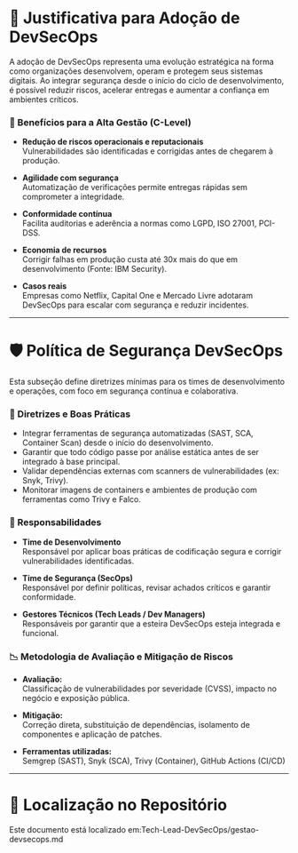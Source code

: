 # 🧭 Justificativa para Adoção de DevSecOps

A adoção de DevSecOps representa uma evolução estratégica na forma como organizações desenvolvem, operam e protegem seus sistemas digitais. Ao integrar segurança desde o início do ciclo de desenvolvimento, é possível reduzir riscos, acelerar entregas e aumentar a confiança em ambientes críticos.

### 🎯 Benefícios para a Alta Gestão (C-Level)

- **Redução de riscos operacionais e reputacionais**  
  Vulnerabilidades são identificadas e corrigidas antes de chegarem à produção.

- **Agilidade com segurança**  
  Automatização de verificações permite entregas rápidas sem comprometer a integridade.

- **Conformidade contínua**  
  Facilita auditorias e aderência a normas como LGPD, ISO 27001, PCI-DSS.

- **Economia de recursos**  
  Corrigir falhas em produção custa até 30x mais do que em desenvolvimento (Fonte: IBM Security).

- **Casos reais**  
  Empresas como Netflix, Capital One e Mercado Livre adotaram DevSecOps para escalar com segurança e reduzir incidentes.

---

# 🛡️ Política de Segurança DevSecOps

Esta subseção define diretrizes mínimas para os times de desenvolvimento e operações, com foco em segurança contínua e colaborativa.

### 🔧 Diretrizes e Boas Práticas

- Integrar ferramentas de segurança automatizadas (SAST, SCA, Container Scan) desde o início do desenvolvimento.
- Garantir que todo código passe por análise estática antes de ser integrado à base principal.
- Validar dependências externas com scanners de vulnerabilidades (ex: Snyk, Trivy).
- Monitorar imagens de containers e ambientes de produção com ferramentas como Trivy e Falco.

### 👥 Responsabilidades

- **Time de Desenvolvimento**  
  Responsável por aplicar boas práticas de codificação segura e corrigir vulnerabilidades identificadas.

- **Time de Segurança (SecOps)**  
  Responsável por definir políticas, revisar achados críticos e garantir conformidade.

- **Gestores Técnicos (Tech Leads / Dev Managers)**  
  Responsáveis por garantir que a esteira DevSecOps esteja integrada e funcional.

### 📉 Metodologia de Avaliação e Mitigação de Riscos

- **Avaliação:**  
  Classificação de vulnerabilidades por severidade (CVSS), impacto no negócio e exposição pública.

- **Mitigação:**  
  Correção direta, substituição de dependências, isolamento de componentes e aplicação de patches.

- **Ferramentas utilizadas:**  
  Semgrep (SAST), Snyk (SCA), Trivy (Container), GitHub Actions (CI/CD)

---

# 📁 Localização no Repositório

Este documento está localizado em:Tech-Lead-DevSecOps/gestao-devsecops.md
